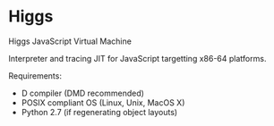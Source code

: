 Higgs
=====

Higgs JavaScript Virtual Machine

Interpreter and tracing JIT for JavaScript targetting x86-64 platforms.

Requirements:
- D compiler (DMD recommended)
- POSIX compliant OS (Linux, Unix, MacOS X)
- Python 2.7 (if regenerating object layouts)